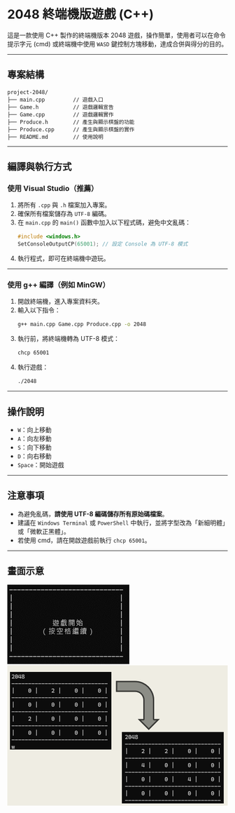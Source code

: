 # 2048 終端機版遊戲 (C++)

這是一款使用 C++ 製作的終端機版本 2048 遊戲，操作簡單，使用者可以在命令提示字元 (cmd) 或終端機中使用 `WASD` 鍵控制方塊移動，達成合併與得分的目的。

---

## 專案結構

```
project-2048/
├── main.cpp         // 遊戲入口
├── Game.h           // 遊戲邏輯宣告
├── Game.cpp         // 遊戲邏輯實作
├── Produce.h        // 產生與顯示棋盤的功能
├── Produce.cpp      // 產生與顯示棋盤的實作
├── README.md        // 使用說明
```

---

## 編譯與執行方式

### 使用 Visual Studio（推薦）

1. 將所有 `.cpp` 與 `.h` 檔案加入專案。
2. 確保所有檔案儲存為 `UTF-8` 編碼。
3. 在 `main.cpp` 的 `main()` 函數中加入以下程式碼，避免中文亂碼：
   ```cpp
   #include <windows.h>
   SetConsoleOutputCP(65001); // 設定 Console 為 UTF-8 模式
   ```
4. 執行程式，即可在終端機中遊玩。

---

### 使用 g++ 編譯（例如 MinGW）

1. 開啟終端機，進入專案資料夾。
2. 輸入以下指令：
   ```bash
   g++ main.cpp Game.cpp Produce.cpp -o 2048
   ```
3. 執行前，將終端機轉為 UTF-8 模式：
   ```bash
   chcp 65001
   ```
4. 執行遊戲：
   ```bash
   ./2048
   ```

---

## 操作說明

- `W`：向上移動
- `A`：向左移動
- `S`：向下移動
- `D`：向右移動
- `Space`：開始遊戲

---

## 注意事項

- 為避免亂碼，**請使用 UTF-8 編碼儲存所有原始碼檔案**。
- 建議在 `Windows Terminal` 或 `PowerShell` 中執行，並將字型改為「新細明體」或「微軟正黑體」。
- 若使用 cmd，請在開啟遊戲前執行 `chcp 65001`。

---

## 畫面示意

![圖片](/圖片1.png)
![圖片](/圖片2.png)
